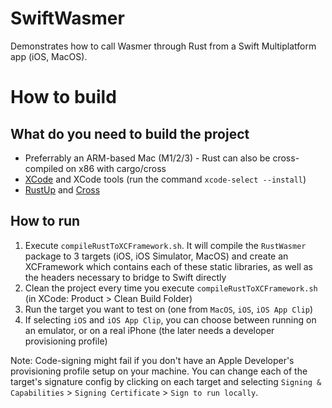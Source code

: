 # SwiftWasmer
Demonstrates how to call Wasmer through Rust from a Swift Multiplatform app (iOS, MacOS).

# How to build

## What do you need to build the project
- Preferrably an ARM-based Mac (M1/2/3) - Rust can also be cross-compiled on x86 with cargo/cross
- [XCode](https://developer.apple.com/xcode/resources/) and XCode tools (run the command `xcode-select --install`)
- [RustUp](https://www.rust-lang.org/tools/install) and [Cross](https://github.com/cross-rs/cross)

## How to run
1. Execute `compileRustToXCFramework.sh`. It will compile the `RustWasmer` package to 3 targets (iOS, iOS Simulator, MacOS) and create an XCFramework which contains each of these static libraries, as well as the headers necessary to bridge to Swift directly
2. Clean the project every time you execute `compileRustToXCFramework.sh` (in XCode: Product > Clean Build Folder) 
3. Run the target you want to test on (one from `MacOS`, `iOS`, `iOS App Clip`)
4. If selecting `iOS` and `iOS App Clip`, you can choose between running on an emulator, or on a real iPhone (the later needs a developer provisioning profile)

Note: Code-signing might fail if you don't have an Apple Developer's provisioning profile setup on your machine. You can change each of the target's signature config by clicking on each target and selecting `Signing & Capabilities` > `Signing Certificate` > `Sign to run locally`.
